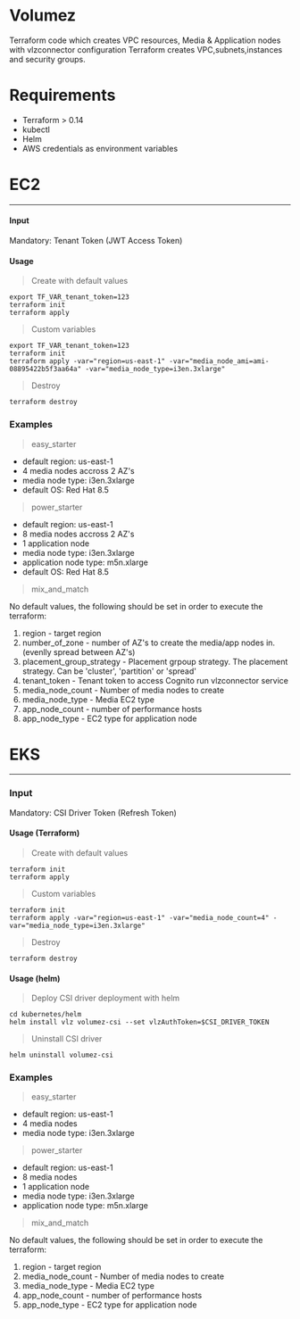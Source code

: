 # Volumez

Terraform code which creates VPC resources, Media & Application nodes with vlzconnector configuration
Terraform creates VPC,subnets,instances and security groups.

# Requirements
* Terraform > 0.14  
* kubectl
* Helm
* AWS credentials as environment variables 

# EC2
---

#### Input ####
Mandatory: Tenant Token (JWT Access Token) 

#### Usage ###
> Create with default values
```
export TF_VAR_tenant_token=123
terraform init
terraform apply
```

> Custom variables
```
export TF_VAR_tenant_token=123
terraform init
terraform apply -var="region=us-east-1" -var="media_node_ami=ami-08895422b5f3aa64a" -var="media_node_type=i3en.3xlarge"
```

> Destroy
```
terraform destroy
```

### Examples
> easy_starter

* default region: us-east-1  
* 4 media nodes accross 2 AZ's  
* media node type: i3en.3xlarge  
* default OS: Red Hat 8.5  

> power_starter

* default region: us-east-1  
* 8 media nodes accross 2 AZ's  
* 1 application node  
* media node type: i3en.3xlarge  
* application node type: m5n.xlarge  
* default OS: Red Hat 8.5  

> mix_and_match

No default values, the following should be set in order to execute the terraform:
1. region                   - target region
2. number_of_zone           - number of AZ's to create the media/app nodes in. (evenlly spread between AZ's)
3. placement_group_strategy - Placement grpoup strategy. The placement strategy. Can be 'cluster', 'partition' or 'spread'
4. tenant_token             - Tenant token to access Cognito run vlzconnector service
5. media_node_count         - Number of media nodes to create
6. media_node_type          - Media EC2 type
7. app_node_count           - number of performance hosts
8. app_node_type            - EC2 type for application node

# EKS
---

### Input ####
Mandatory: CSI Driver Token (Refresh Token)  

#### Usage (Terraform) ###
> Create with default values
```
terraform init
terraform apply
```

> Custom variables
```
terraform init
terraform apply -var="region=us-east-1" -var="media_node_count=4" -var="media_node_type=i3en.3xlarge"
```

> Destroy
```
terraform destroy
```
#### Usage (helm) ###
> Deploy CSI driver deployment with helm
```
cd kubernetes/helm
helm install vlz volumez-csi --set vlzAuthToken=$CSI_DRIVER_TOKEN
```
> Uninstall CSI driver
```
helm uninstall volumez-csi
```

### Examples  
> easy_starter
* default region: us-east-1  
* 4 media nodes
* media node type: i3en.3xlarge  

> power_starter
* default region: us-east-1  
* 8 media nodes  
* 1 application node  
* media node type: i3en.3xlarge  
* application node type: m5n.xlarge  

> mix_and_match

No default values, the following should be set in order to execute the terraform:
1. region                   - target region
2. media_node_count         - Number of media nodes to create
3. media_node_type          - Media EC2 type
4. app_node_count           - number of performance hosts
5. app_node_type            - EC2 type for application node